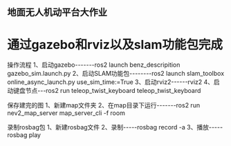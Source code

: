 ## 地面无人机动平台大作业
# 通过gazebo和rviz以及slam功能包完成
操作流程
1、启动gazebo-------ros2 launch benz_descripition gazebo_sim.launch.py
2、启动SLAM功能包--------ros2 launch slam_toolbox online_async_launch.py use_sim_time:=True
3、启动rviz2------rviz2
4、启动键盘节点---ros2 run teleop_twist_keyboard teleop_twist_keyboard 

保存建完的图
1、新建map文件夹
2、在map目录下运行-------ros2 run nev2_map_server map_server_cli -f room

录制rosbag包
1、新建rosbag文件
2、录制-----rosbag record -a
3、播放-----rosbag play <bagname> 

